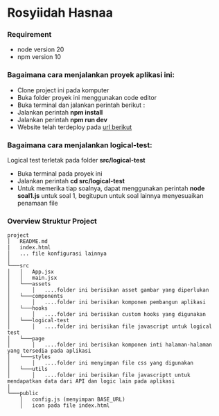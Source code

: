 # Rosyiidah Hasnaa

### Requirement
- node version 20
- npm version 10


### Bagaimana cara menjalankan proyek aplikasi ini:
- Clone project ini pada komputer
- Buka folder proyek ini menggunakan code editor
- Buka terminal dan jalankan perintah berikut :
- Jalankan perintah **npm install**
- Jalankan perintah **npm run dev**
- Website telah terdeploy pada [url berikut](https://tech-test-rosyiidah-hasnaa.netlify.app/)

### Bagaimana cara menjalankan logical-test:
Logical test terletak pada folder **src/logical-test**
- Buka terminal pada proyek ini
- Jalankan perintah **cd src/logical-test**
- Untuk memerika tiap soalnya, dapat menggunakan perintah **node soal1.js** untuk soal 1, begitupun untuk soal lainnya menyesuaikan penamaan file

### Overview  Struktur Project
```
project
│   README.md
|   index.html
│   ... file konfigurasi lainnya   
│
└───src
│   │   App.jsx
│   │   main.jsx
│   └───assets
│       │   ....folder ini berisikan asset gambar yang diperlukan
│   └───components
│       │   ....folder ini berisikan komponen pembangun aplikasi
│   └───hooks
│       │   ....folder ini berisikan custom hooks yang digunakan
│   └───logical-test
│       │   ....folder ini berisikan file javascript untuk logical test
│   └───page
│       │   ....folder ini berisikan komponen inti halaman-halaman yang tersedia pada aplikasi
│   └───styles
│       │   ....folder ini menyimpan file css yang digunakan
│   └───utils
│       │   ....folder ini berisikan file javascriptt untuk mendapatkan data dari API dan logic lain pada aplikasi
│   
└───public 
    │   config.js (menyimpan BASE_URL)
    │   icon pada file index.html
```

